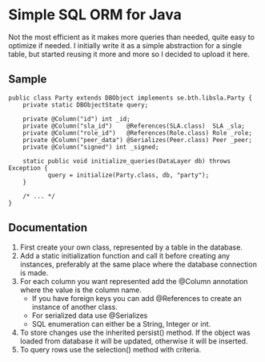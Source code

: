 Simple SQL ORM for Java
=======================

Not the most efficient as it makes more queries than needed, quite easy to
optimize if needed. I initially write it as a simple abstraction for a single
table, but started reusing it more and more so I decided to upload it here.

Sample
------

	public class Party extends DBObject implements se.bth.libsla.Party {
		private static DBObjectState query;
	       
		private @Column("id") int _id;
		private @Column("sla_id")    @References(SLA.class)  SLA _sla;
		private @Column("role_id")   @References(Role.class) Role _role;
		private @Column("peer_data") @Serializes(Peer.class) Peer _peer;
		private @Column("signed") int _signed;
	
		static public void initialize_queries(DataLayer db) throws Exception {
		       query = initialize(Party.class, db, "party");
		}

		/* ... */
	}

Documentation
-------------

1. First create your own class, represented by a table in the database.
2. Add a static initialization function and call it before creating any
   instances, preferably at the same place where the database connection is
   made.
3. For each column you want represented add the @Column annotation where the
   value is the column name.
   - If you have foreign keys you can add @References to create an instance of
     another class.
   - For serialized data use @Serializes
   - SQL enumeration can either be a String, Integer or int.
4. To store changes use the inherited persist() method. If the object was loaded
   from database it will be updated, otherwise it will be inserted.
5. To query rows use the selection() method with criteria.
